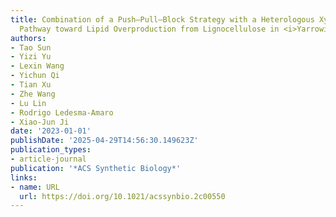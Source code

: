 ```yaml
---
title: Combination of a Push–Pull–Block Strategy with a Heterologous Xylose Assimilation
  Pathway toward Lipid Overproduction from Lignocellulose in <i>Yarrowia lipolytica</i>
authors:
- Tao Sun
- Yizi Yu
- Lexin Wang
- Yichun Qi
- Tian Xu
- Zhe Wang
- Lu Lin
- Rodrigo Ledesma‐Amaro
- Xiao‐Jun Ji
date: '2023-01-01'
publishDate: '2025-04-29T14:56:30.149623Z'
publication_types:
- article-journal
publication: '*ACS Synthetic Biology*'
links:
- name: URL
  url: https://doi.org/10.1021/acssynbio.2c00550
---
```

